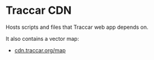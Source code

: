 # Traccar CDN

Hosts scripts and files that Traccar web app depends on.

It also contains a vector map:

- [cdn.traccar.org/map](https://cdn.traccar.org/map/)
